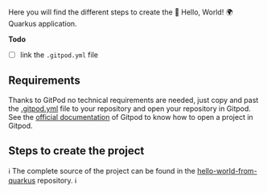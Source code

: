 Here you will find the different steps to create the 👋 Hello, World! 🌍 Quarkus application.

**Todo**
 - [ ] link the `.gitpod.yml` file

## Requirements

Thanks to GitPod no technical requirements are needed, just copy and past the [.gitpod.yml]() file to your repository and open your repository in Gitpod.  
See the [official documentation](https://www.gitpod.io/docs/getting-started/) of Gitpod to know how to open a project in Gitpod.

## Steps to create the project

ℹ️ The complete source of the project can be found in the [hello-world-from-quarkus](https://github.com/k8s-operator-workshop/hello-world-from-quarkus) repository. ℹ️

